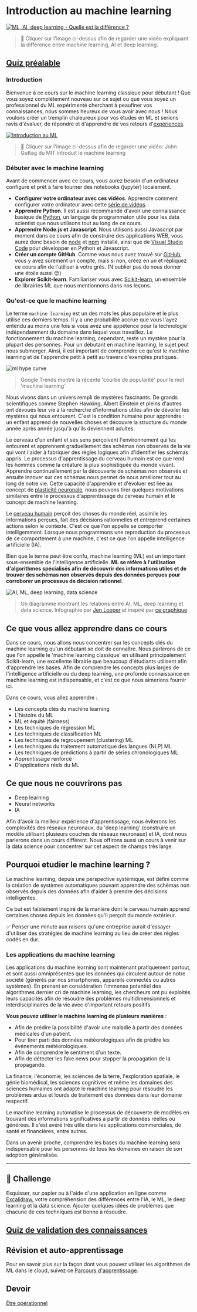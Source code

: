 # Introduction au machine learning

[![ML, AI, deep learning - Quelle est la différence ?](https://img.youtube.com/vi/lTd9RSxS9ZE/0.jpg)](https://youtu.be/lTd9RSxS9ZE "ML, AI, deep learning - What's the difference?")

> 🎥 Cliquer sur l'image ci-dessus afin de regarder une vidéo expliquant la différence entre machine learning, AI et deep learning.

## [Quiz préalable](https://white-water-09ec41f0f.azurestaticapps.net/quiz/1?loc=fr)

### Introduction

Bienvenue à ce cours sur le machine learning classique pour débutant ! Que vous soyez complètement nouveau sur ce sujet ou que vous soyez un professionnel du ML expérimenté cherchant à peaufiner vos connaissances, nous sommes heureux de vous avoir avec nous ! Nous voulons créer un tremplin chaleureux pour vos études en ML et serions ravis d'évaluer, de répondre et d'apprendre de vos retours d'[expériences](https://github.com/microsoft/ML-For-Beginners/discussions).

[![Introduction au ML](https://img.youtube.com/vi/h0e2HAPTGF4/0.jpg)](https://youtu.be/h0e2HAPTGF4 "Introduction to ML")

> 🎥 Cliquer sur l'image ci-dessus afin de regarder une vidéo: John Guttag du MIT introduit le machine learning
### Débuter avec le machine learning

Avant de commencer avec ce cours, vous aurez besoin d'un ordinateur configuré et prêt à faire tourner des notebooks (jupyter) localement.

- **Configurer votre ordinateur avec ces vidéos**. Apprendre comment configurer votre ordinateur avec cette [série de vidéos](https://www.youtube.com/playlist?list=PLlrxD0HtieHhS8VzuMCfQD4uJ9yne1mE6).
- **Apprendre Python**. Il est aussi recommandé d'avoir une connaissance basique de [Python](https://docs.microsoft.com/learn/paths/python-language/?WT.mc_id=academic-15963-cxa), un langage de programmaton utile pour les data scientist que nous utilisons tout au long de ce cours.
- **Apprendre Node.js et Javascript**. Nous utilisons aussi Javascript par moment dans ce cours afin de construire des applications WEB, vous aurez donc besoin de [node](https://nodejs.org) et [npm](https://www.npmjs.com/) installé, ainsi que de [Visual Studio Code](https://code.visualstudio.com/) pour développer en Python et Javascript.
- **Créer un compte GitHub**. Comme vous nous avez trouvé sur [GitHub](https://github.com), vous y avez sûrement un compte, mais si non, créez en un et répliquez ce cours afin de l'utiliser à votre grés. (N'oublier pas de nous donner une étoile aussi 😊)
- **Explorer Scikit-learn**. Familiariser vous avec [Scikit-learn](https://scikit-learn.org/stable/user_guide.html), un ensemble de librairies ML que nous mentionnons dans nos leçons.

### Qu'est-ce que le machine learning

Le terme `machine learning` est un des mots les plus populaire et le plus utilisé ces derniers temps. Il y a une probabilité accrue que vous l'ayez entendu au moins une fois si vous avez une appétence pour la technologie indépendamment du domaine dans lequel vous travaillez. Le fonctionnement du machine learning, cependant, reste un mystère pour la plupart des personnes. Pour un débutant en machine learning, le sujet peut nous submerger. Ainsi, il est important de comprendre ce qu'est le machine learning et de l'apprendre petit à petit au travers d'exemples pratiques.   

![ml hype curve](../images/hype.png)

> Google Trends montre la récente 'courbe de popularité' pour le mot 'machine learning'

Nous vivons dans un univers rempli de mystères fascinants. De grands scientifiques comme Stephen Hawking, Albert Einstein et pleins d'autres ont dévoués leur vie à la recherche d'informations utiles afin de dévoiler les mystères qui nous entourent. C'est la condition humaine pour apprendre : un enfant apprend de nouvelles choses et découvre la structure du monde année après année jusqu'à qu'ils deviennent adultes.

Le cerveau d'un enfant et ses sens perçoivent l'environnement qui les entourent et apprennent graduellement des schémas non observés de la vie qui vont l'aider à fabriquer des règles logiques afin d'identifier les schémas appris. Le processus d'apprentissage du cerveau humain est ce que rend les hommes comme la créature la plus sophistiquée du monde vivant. Apprendre continuellement par la découverte de schémas non observés et ensuite innover sur ces schémas nous permet de nous améliorer tout au long de notre vie. Cette capacité d'apprendre et d'évoluer est liée au concept de [plasticité neuronale](https://www.simplypsychology.org/brain-plasticity.html), nous pouvons tirer quelques motivations similaires entre le processus d'apprentissage du cerveau humain et le concept de machine learning.

Le [cerveau humain](https://www.livescience.com/29365-human-brain.html) perçoit des choses du monde réel, assimile les informations perçues, fait des décisions rationnelles et entreprend certaines actions selon le contexte. C'est ce que l'on appelle se comporter intelligemment. Lorsque nous programmons une reproduction du processus de ce comportement à une machine, c'est ce que l'on appelle intelligence artificielle (IA).

Bien que le terme peut être confu, machine learning (ML) est un important sous-ensemble de l'intelligence artificielle. **ML se réfère à l'utilisation d'algorithmes spécialisés afin de découvrir des informations utiles et de trouver des schémas non observés depuis des données perçues pour corroborer un processus de décision rationnel**.

![AI, ML, deep learning, data science](../images/ai-ml-ds.png)

> Un diagramme montrant les relations entre AI, ML, deep learning et data science. Infographie par [Jen Looper](https://twitter.com/jenlooper) et inspiré par [ce graphique](https://softwareengineering.stackexchange.com/questions/366996/distinction-between-ai-ml-neural-networks-deep-learning-and-data-mining)

## Ce que vous allez apprendre dans ce cours

Dans ce cours, nous allons nous concentrer sur les concepts clés du machine learning qu'un débutant se doit de connaître. Nous parlerons de ce que l'on appelle le 'machine learning classique' en utilisant principalement Scikit-learn, une excellente librairie que beaucoup d'étudiants utilisent afin d'apprendre les bases. Afin de comprendre les concepts plus larges de l'intelligence artificielle ou du deep learning, une profonde connaissance en machine learning est indispensable, et c'est ce que nous aimerions fournir ici.

Dans ce cours, vous allez apprendre :

- Les concepts clés du machine learning
- L'histoire du ML
- ML et équité (fairness)
- Les techniques de régression ML
- Les techniques de classification ML
- Les techniques de regroupement (clustering) ML
- Les techniques du traitement automatique des langues (NLP) ML
- Les techniques de prédictions à partir de séries chronologiques ML
- Apprentissage renforcé
- D'applications réels du ML

## Ce que nous ne couvrirons pas

- Deep learning
- Neural networks
- IA

Afin d'avoir la meilleur expérience d'apprentissage, nous éviterons les complexités des réseaux neuronaux, du 'deep learning' (construire un modèle utilisant plusieurs couches de réseaux neuronaux) et IA, dont nous parlerons dans un cours différent. Nous offirons aussi un cours à venir sur la data science pour concentrer sur cet aspect de champs très large.

## Pourquoi etudier le machine learning ?

Le machine learning, depuis une perspective systémique, est défini comme la création de systèmes automatiques pouvant apprendre des schémas non observés depuis des données afin d'aider à prendre des décisions intelligentes.

Ce but est faiblement inspiré de la manière dont le cerveau humain apprend certaines choses depuis les données qu'il perçoit du monde extérieur.

✅ Penser une minute aux raisons qu'une entreprise aurait d'essayer d'utiliser des stratégies de machine learning au lieu de créer des règles codés en dur.

### Les applications du machine learning

Les applications du machine learning sont maintenant pratiquement partout, et sont aussi omniprésentes que les données qui circulent autour de notre société (générés par nos smartphones, appareils connectés ou autres systèmes). En prenant en considération l'immense potentiel des algorithmes dernier cri de machine learning, les chercheurs ont pu exploités leurs capacités afin de résoudre des problèmes multidimensionnels et interdisciplinaires de la vie avec d'important retours positifs 

**Vous pouvez utiliser le machine learning de plusieurs manières** :

- Afin de prédire la possibilité d'avoir une maladie à partir des données médicales d'un patient.
- Pour tirer parti des données météorologiques afin de prédire les événements météorologiques.
- Afin de comprendre le sentiment d'un texte.
- Afin de détecter les fake news pour stopper la propagation de la propagande.

La finance, l'économie, les sciences de la terre, l'exploration spatiale, le génie biomédical, les sciences cognitives et même les domaines des sciences humaines ont adapté le machine learning pour résoudre les problèmes ardus et lourds de traitement des données dans leur domaine respectif.

Le machine learning automatise le processus de découverte de modèles en trouvant des informations significatives à partir de données réelles ou générées. Il s'est avéré très utile dans les applications commerciales, de santé et financières, entre autres.

Dans un avenir proche, comprendre les bases du machine learning sera indispensable pour les personnes de tous les domaines en raison de son adoption généralisée.

---
## 🚀 Challenge

Esquisser, sur papier ou à l'aide d'une application en ligne comme [Excalidraw](https://excalidraw.com/), votre compréhension des différences entre l'IA, le ML, le deep learning et la data science. Ajouter quelques idées de problèmes que chacune de ces techniques est bonne à résoudre.

## [Quiz de validation des connaissances](https://white-water-09ec41f0f.azurestaticapps.net/quiz/2?loc=fr)

## Révision et auto-apprentissage

Pour en savoir plus sur la façon dont vous pouvez utiliser les algorithmes de ML dans le cloud, suivez ce [Parcours d'apprentissage](https://docs.microsoft.com/learn/paths/create-no-code-predictive-models-azure-machine-learning/?WT.mc_id=academic-15963-cxa).

## Devoir

[Être opérationnel](assignment.fr.md)
